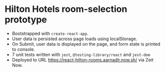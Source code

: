 # Hilton Hotels room-selection prototype

- Bootstrapped with `create-react-app`.
- User data is persisted across page loads using localStorage.
- On Submit, user data is displayed on the page, and   form state is printed to console.
- 7 unit tests written with `jest`, `@testing-library/react` and `jest-dom`
- Deployed to URL https://react-hilton-rooms.aarnadlr.now.sh/ via Zeit Now.
